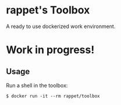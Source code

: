 # rappet's Toolbox

A ready to use dockerized work environment.

# Work in progress!

## Usage

Run a shell in the toolbox:

```shell
$ docker run -it --rm rappet/toolbox
```
